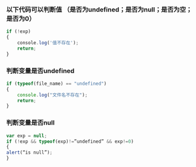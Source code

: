 ### 以下代码可以判断值 （是否为undefined；是否为null；是否为空；是否为0）
```js
if (!exp)
{
    console.log('值不存在');
    return;
}
```

### 判断变量是否undefined
```js
if (typeof(file_name) == "undefined")
{
    console.log("文件名不存在");
    return;
}
```

### 判断变量是否null
```js
var exp = null; 
if (!exp && typeof(exp)!=”undefined” && exp!=0) 
{ 
alert(“is null”); 
}　
```
